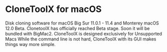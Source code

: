 # CloneToolX for macOS
Disk cloning software for macOS Big Sur 11.0.1 - 11.4 and Monterey macOS 12.0 Beta.
ClonetoolX has officially reached Beta stage.
Soon it will be bundled with BigMac2.
CloneToolX is designed exclusively for Unsupported Macs
While the command line is not hard, CloneToolX with its GUI makes things way more simple.
